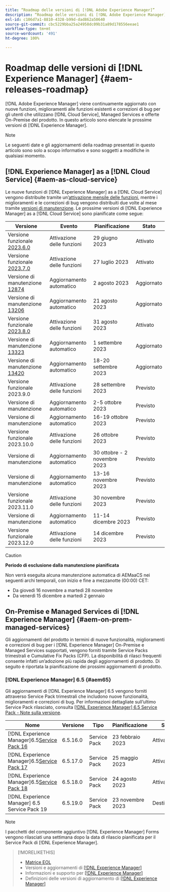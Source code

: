 ```yaml
---
title: “Roadmap delle versioni di [!DNL Adobe Experience Manager]”
description: “Roadmap delle versioni di [!DNL Adobe Experience Manager]”
exl-id: c106d7a1-8810-4328-b99d-dad862a50640
source-git-commit: cbc5229bba25a24958dc09b31a89d178556eeae1
workflow-type: tm+mt
source-wordcount: '491'
ht-degree: 100%

---
```


# Roadmap delle versioni di [!DNL Experience Manager] {#aem-releases-roadmap}

[!DNL Adobe Experience Manager] viene continuamente aggiornato con nuove funzioni, miglioramenti alle funzioni esistenti e correzioni di bug per gli utenti che utilizzano [!DNL Cloud Service], Managed Services e offerte On-Premise del prodotto. In questo articolo sono elencate le prossime versioni di [!DNL Experience Manager].

>[!NOTE]
>
>Le seguenti date e gli aggiornamenti della roadmap presentati in questo articolo sono solo a scopo informativo e sono soggetti a modifiche in qualsiasi momento.

## [!DNL Experience Manager] as a [!DNL Cloud Service] {#aem-as-cloud-service}

Le nuove funzioni di [!DNL Experience Manager] as a [!DNL Cloud Service] vengono distribuite tramite un’[attivazione mensile delle funzioni](https://experienceleague.adobe.com/docs/experience-manager-cloud-service/content/release-notes/release-notes/release-notes-current.html?lang=it), mentre i miglioramenti e le correzioni di bug vengono distribuiti due volte al mese tramite [versioni di manutenzione](https://experienceleague.adobe.com/docs/experience-manager-cloud-service/content/release-notes/maintenance/latest.html?lang=it).
Le prossime versioni di [!DNL Experience Manager] as a [!DNL Cloud Service] sono pianificate come segue:

| Versione | Evento | Pianificazione | Stato |
|---|---|---|---|
| Versione funzionale [2023.6.0](https://experienceleague.adobe.com/docs/experience-manager-cloud-service/content/release-notes/release-notes/2023/release-notes-2023-6-0.html?lang=it) | Attivazione delle funzioni | 29 giugno 2023 | Attivato |
| Versione funzionale [2023.7.0](https://experienceleague.adobe.com/docs/experience-manager-cloud-service/content/release-notes/release-notes/2023/release-notes-2023-7-0.html?lang=it) | Attivazione delle funzioni | 27 luglio 2023 | Attivato |
| Versione di manutenzione [12874](https://experienceleague.adobe.com/docs/experience-manager-cloud-service/content/release-notes/maintenance/2023/2023.8.0.html?lang=it#release-12874) | Aggiornamento automatico | 2 agosto 2023 | Aggiornato |
| Versione di manutenzione [13206](https://experienceleague.adobe.com/docs/experience-manager-cloud-service/content/release-notes/maintenance/2023/2023.8.0.html?lang=it#release-13206) | Aggiornamento automatico | 21 agosto 2023 | Aggiornato |
| Versione funzionale [2023.8.0](https://experienceleague.adobe.com/docs/experience-manager-cloud-service/content/release-notes/release-notes/release-notes-current.html?lang=it) | Attivazione delle funzioni | 31 agosto 2023 | Attivato |
| Versione di manutenzione [13323](https://experienceleague.adobe.com/docs/experience-manager-cloud-service/content/release-notes/maintenance/2023/2023.9.0.html?lang=it#release-13323) | Aggiornamento automatico | 1 settembre 2023 | Aggiornato |
| Versione di manutenzione [13420](https://experienceleague.adobe.com/docs/experience-manager-cloud-service/content/release-notes/maintenance/latest.html?lang=it) | Aggiornamento automatico | 18-20 settembre 2023 | Aggiornato |
| Versione funzionale 2023.9.0 | Attivazione delle funzioni | 28 settembre 2023 | Previsto |
| Versione di manutenzione | Aggiornamento automatico | 2-5 ottobre 2023 | Previsto |
| Versione di manutenzione | Aggiornamento automatico | 16-19 ottobre 2023 | Previsto |
| Versione funzionale 2023.10.0 | Attivazione delle funzioni | 26 ottobre 2023 | Previsto |
| Versione di manutenzione | Aggiornamento automatico | 30 ottobre - 2 novembre 2023 | Previsto |
| Versione di manutenzione | Aggiornamento automatico | 13-16 novembre 2023 | Previsto |
| Versione funzionale 2023.11.0 | Attivazione delle funzioni | 30 novembre 2023 | Previsto |
| Versione di manutenzione | Aggiornamento automatico | 11-14 dicembre 2023 | Previsto |
| Versione funzionale 2023.12.0 | Attivazione delle funzioni | 14 dicembre 2023 | Previsto |

>[!CAUTION]
>
>**Periodo di esclusione dalla manutenzione pianificata**
>
> Non verrà eseguita alcuna manutenzione automatica di AEMaaCS nei seguenti archi temporali, con inizio e fine a mezzanotte (00:00) CET:
>
>* Da giovedì 16 novembre a martedì 28 novembre
>* Da venerdì 15 dicembre a martedì 2 gennaio

## On-Premise e Managed Services di [!DNL Experience Manager] {#aem-on-prem-managed-services}

Gli aggiornamenti del prodotto in termini di nuove funzionalità, miglioramenti e correzioni di bug per i [!DNL Experience Manager] On-Premise e Managed Services supportati, vengono forniti tramite Service Packs trimestrali e Cumulative Fix Packs (CFP). La disponibilità di rilasci frequenti consente infatti un’adozione più rapida degli aggiornamenti di prodotto. Di seguito è riportata la pianificazione dei prossimi aggiornamenti di prodotto.

### [!DNL Experience Manager] 6.5 {#aem65}

Gli aggiornamenti di [!DNL Experience Manager] 6.5 vengono forniti attraverso Service Pack trimestrali che includono nuove funzionalità, miglioramenti e correzioni di bug. Per informazioni dettagliate sull’ultimo Service Pack rilasciato, consulta [[!DNL Experience Manager] 6.5 Service Pack - Note sulla versione](https://experienceleague.adobe.com/docs/experience-manager-65/release-notes/release-notes.html?lang=it).

| Nome | Versione | Tipo | Pianificazione | Stato |
|---|---|---|---|---|
| [!DNL Experience Manager]6.5[Service Pack 16](https://experienceleague.adobe.com/docs/experience-manager-65/release-notes/service-pack/6.5.16.html?lang=it) | 6.5.16.0 | Service Pack | 23 febbraio 2023 | Attivato |
| [!DNL Experience Manager]6.5[Service Pack 17](https://experienceleague.adobe.com/docs/experience-manager-65/release-notes/service-pack/6.5.17.html?lang=it) | 6.5.17.0 | Service Pack | 25 maggio 2023 | Attivato |
| [!DNL Experience Manager]6.5[Service Pack 18](https://experienceleague.adobe.com/docs/experience-manager-65/release-notes/release-notes.html?lang=it) | 6.5.18.0 | Service Pack | 24 agosto 2023 | Attivato |
| [!DNL Experience Manager] 6.5 Service Pack 19 | 6.5.19.0 | Service Pack | 23 novembre 2023 | Destinazione |

>[!NOTE]
>
>I pacchetti del componente aggiuntivo [!DNL Experience Manager] Forms vengono rilasciati una settimana dopo la data di rilascio pianificata per il Service Pack di [!DNL Experience Manager].

>[!MORELIKETHIS]
>
>* [Matrice EOL](https://helpx.adobe.com/it/support/programs/eol-matrix.html)
>* Versioni e aggiornamenti di [[!DNL Experience Manager] ](https://experienceleague.adobe.com/docs/experience-manager-release-information/aem-release-updates/aem-releases-updates.html?lang=it)
>* Informazioni e supporto per [[!DNL Experience Manager] ](https://experienceleague.adobe.com/docs/experience-manager-cloud-service.html?lang=it)
>* Definizioni delle versioni di aggiornamento di [[!DNL Experience Manager] ](/help/using/update-release-vehicle-definitions.md)
